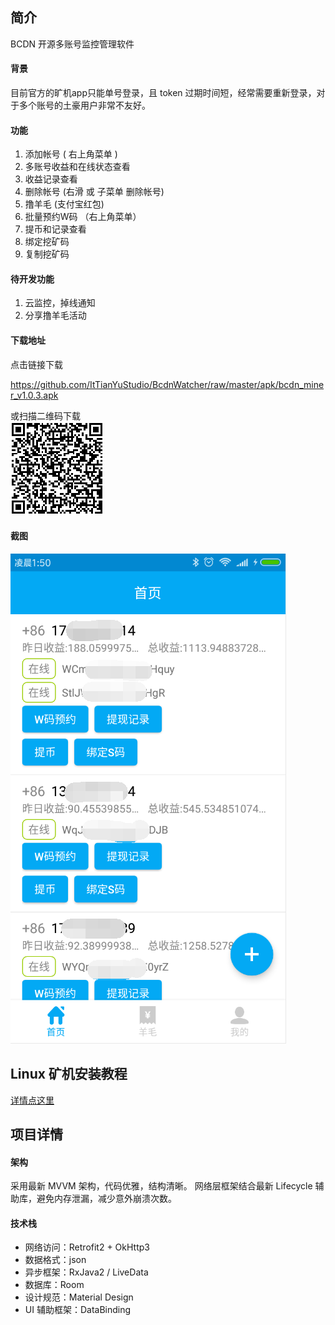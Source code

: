 ## 简介 ##
BCDN 开源多账号监控管理软件

#### 背景 ####
目前官方的旷机app只能单号登录，且 token 过期时间短，经常需要重新登录，对于多个账号的土豪用户非常不友好。


#### 功能 ####

1. 添加帐号 ( 右上角菜单 )
2. 多账号收益和在线状态查看
3. 收益记录查看 
4. 删除帐号 (右滑 或 子菜单 删除帐号)
5. 撸羊毛 (支付宝红包)
6. 批量预约W码 （右上角菜单）
7. 提币和记录查看
8. 绑定挖矿码
9. 复制挖矿码

#### 待开发功能 ####
1. 云监控，掉线通知
2. 分享撸羊毛活动


#### 下载地址 ####

点击链接下载

https://github.com/ItTianYuStudio/BcdnWatcher/raw/master/apk/bcdn_miner_v1.0.3.apk

或扫描二维码下载<br/>
![](./apk/bcdn_miner_v1.0.3.png)


#### 截图 ####

![](./screenshot/index.png)


## Linux 矿机安装教程 ##

[详情点这里](./minerInstall/README.md)


## 项目详情 ##

#### 架构 ####

采用最新 MVVM 架构，代码优雅，结构清晰。
网络层框架结合最新 Lifecycle 辅助库，避免内存泄漏，减少意外崩溃次数。


#### 技术栈 ####

* 网络访问：Retrofit2 + OkHttp3
* 数据格式：json
* 异步框架：RxJava2 / LiveData
* 数据库：Room
* 设计规范：Material Design
* UI 辅助框架：DataBinding

